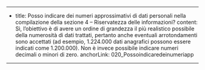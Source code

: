 ---
  - title: Posso indicare dei numeri approssimativi di dati personali nella compilazione della sezione 4 – Riservatezza delle informazioni?
    content: Sì, l’obiettivo è di avere un ordine di grandezza il più realistico possibile della numerosità di dati trattati, pertanto anche eventuali arrotondamenti sono accettati (ad esempio, 1.224.000 dati anagrafici possono essere indicati come 1.200.000). Non è invece possibile indicare numeri decimali o minori di zero.
    anchorLink: 020_Possoindicaredeinumeriapp
---